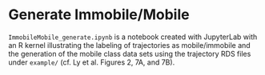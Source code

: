 # Generate Immobile/Mobile

`ImmobileMobile_generate.ipynb` is a notebook created with JupyterLab with an R kernel illustrating the labeling of trajectories as mobile/immobile and the generation of the mobile class data sets using the trajectory RDS files under `example/` (cf. Ly et al. Figures 2, 7A, and 7B). 
